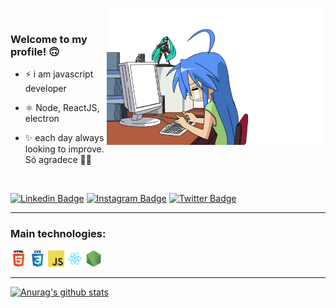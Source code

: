 <img align="right" src="https://raw.githubusercontent.com/lcaua/lcaua/master/image/anime-computer-png-9-Transparent-Images.png" width="350"/><br>

### Welcome to my profile! 🙃

- ⚡️ i am javascript developer

- ⚛️ Node, ReactJS, electron

- ✨ each day always looking to improve. Só agradece 🙏🙏
<br>

[![Linkedin Badge](https://img.shields.io/badge/-LinkedIn-blue?style=flat-square&logo=Linkedin&logoColor=white&link=https://www.linkedin.com/in/lcaua/)](https://www.linkedin.com/in/lcaua/) [![Instagram Badge](https://img.shields.io/badge/-Instagram-violet?style=flat-square&logo=Instagram&logoColor=white&link=https://www.instagram.com/_lucas_caua/)](https://www.instagram.com/_lucas_caua/) [![Twitter Badge](https://img.shields.io/badge/-Twitter-blue?style=flat-square&logo=Twitter&logoColor=white&link=https://www.twitter.com/Sugoi_Desuu/)](https://www.twitter.com/Sugoi_Desuu/) 

---

### Main technologies:
<p align="left">
<code><img title="HTML5" width="26px" src="https://raw.githubusercontent.com/github/explore/80688e429a7d4ef2fca1e82350fe8e3517d3494d/topics/html/html.png" /></code>
<code><img title="CSS3" width="26px" src="https://raw.githubusercontent.com/github/explore/80688e429a7d4ef2fca1e82350fe8e3517d3494d/topics/css/css.png" /></code>
<code><img title="JavaScript" width="26px" src="https://raw.githubusercontent.com/github/explore/80688e429a7d4ef2fca1e82350fe8e3517d3494d/topics/javascript/javascript.png" /></code>
<code><img title="React" width="26px" src="https://raw.githubusercontent.com/github/explore/80688e429a7d4ef2fca1e82350fe8e3517d3494d/topics/react/react.png" /></code>
<code><img title="JavaScript" width="26px" src="https://raw.githubusercontent.com/github/explore/80688e429a7d4ef2fca1e82350fe8e3517d3494d/topics/nodejs/nodejs.png"></code>

---

[![Anurag's github stats](https://github-readme-stats.vercel.app/api?username=lcaua&show_icons=true&theme=cobalt)](https://github.com/lcaua/github-readme-stats)


